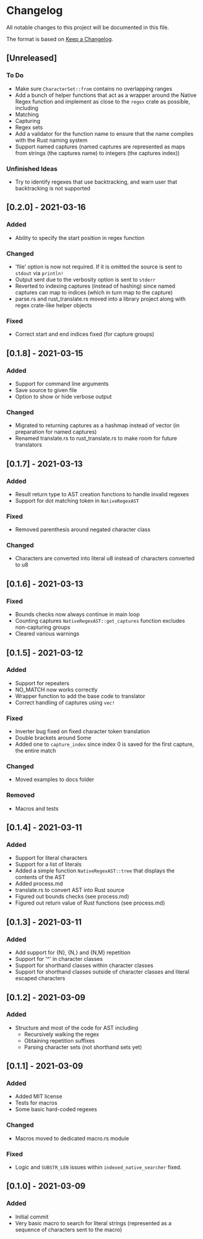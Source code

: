 # Changelog
All notable changes to this project will be documented in this file.

The format is based on [Keep a Changelog](https://keepachangelog.com/en/1.0.0/).

## [Unreleased]
### To Do
- Make sure `CharacterSet::from` contains no overlapping ranges
- Add a bunch of helper functions that act as a wrapper around the Native Regex function and implement as close to the `regex` crate as possible, including
 - Matching
 - Capturing
 - Regex sets
- Add a validator for the function name to ensure that the name complies with the Rust naming system
- Support named captures (named captures are represented as maps from strings (the captures name) to integers (the captures index))

### Unfinished Ideas
- Try to identify regexes that use backtracking, and warn user that backtracking is not supported 

## [0.2.0] - 2021-03-16

### Added
- Ability to specify the start position in regex function

### Changed
- 'file' option is now not required. If it is omitted the source is sent to `stdout` via `println!`
- Output sent due to the verbosity option is sent to `stderr`
- Reverted to indexing captures (instead of hashing) since named captures can map to indices (which in turn map to the capture)
- parse.rs and rust_translate.rs moved into a library project along with regex crate-like helper objects

### Fixed
- Correct start and end indices fixed (for capture groups)

## [0.1.8] - 2021-03-15

### Added
- Support for command line arguments
- Save source to given file
- Option to show or hide verbose output

### Changed 
- Migrated to returning captures as a hashmap instead of vector (in preparation for named captures)
- Renamed translate.rs to rust_translate.rs to make room for future translators

## [0.1.7] - 2021-03-13

### Added
- Result return type to AST creation functions to handle invalid regexes
- Support for dot matching token in `NativeRegexAST`

### Fixed
- Removed parenthesis around negated character class

### Changed
- Characters are converted into literal u8 instead of characters converted to u8

## [0.1.6] - 2021-03-13

### Fixed 
- Bounds checks now always continue in main loop
- Counting captures `NativeRegexAST::get_captures` function excludes non-capturing groups
- Cleared various warnings

## [0.1.5] - 2021-03-12

### Added
- Support for repeaters
- NO_MATCH now works correctly
- Wrapper function to add the base code to translator 
- Correct handling of captures using `vec!`

### Fixed
- Inverter bug fixed on fixed character token translation
- Double brackets around Some
- Added one to `capture_index` since index 0 is saved for the first capture, the entire match

### Changed
- Moved examples to docs folder

### Removed
- Macros and tests

## [0.1.4] - 2021-03-11

### Added
- Support for literal characters
- Support for a list of literals
- Added a simple function `NativeRegexAST::tree` that displays the contents of the AST
- Added process.md
- translate.rs to convert AST into Rust source
- Figured out bounds checks (see process.md)
- Figured out return value of Rust functions (see process.md)


## [0.1.3] - 2021-03-11

### Added
- Add support for {N}, {N,} and {N,M} repetition
- Support for '^' in character classes
- Support for shorthand classes within character classes
- Support for shorthand classes outside of character classes and literal escaped characters

## [0.1.2] - 2021-03-09

### Added
- Structure and most of the code for AST including
  - Recursively walking the regex
  - Obtaining repetition suffixes
  - Parsing character sets (not shorthand sets yet)

## [0.1.1] - 2021-03-09

### Added
- Added MIT license
- Tests for macros
- Some basic hard-coded regexes

### Changed
- Macros moved to dedicated macro.rs module

### Fixed
- Logic and `SUBSTR_LEN` issues within `indexed_native_searcher` fixed.

## [0.1.0] - 2021-03-09

### Added
- Initial commit
- Very basic macro to search for literal strings (represented as a sequence of characters sent to the macro)
